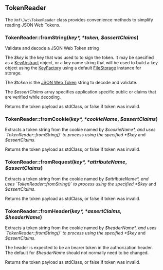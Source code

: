 ## TokenReader

The `Xmf\Jwt\TokenReader` class provides convenience methods to simplify reading JSON Web Tokens.

### TokenReader::fromString(*$key*, *$token*, *$assertClaims*)
Validate and decode a JSON Web Token string

The *$key* is the key that was used to to sign the token. It may be specified as a
[KeyAbstract](../key/keyabstract.md) object, or a key name string that will be used
to build a key object using the [KeyFactory](keyfactory.md) using a default [FileStorage](../key/filestorage.md)
instance for storage.

The *$token* is the [JSON Web Token](jsonwebtoken.md) string to decode and validate.

The *$assertClaims* array specifies application specific public or claims that are verified
while decoding.

Returns the token payload as stdClass, or false if token was invalid.

### TokenReader::fromCookie(*$key*, *$cookieName*, *$assertClaims*)

Extracts a token string from the cookie named by *$cookieName*, and uses `TokenReader::fromString()`
to process using the specified *$key* and *$assertClaims*.

Returns the token payload as stdClass, or false if token was invalid.

### TokenReader::fromRequest(*$key*, *$attributeName*,  *$assertClaims*)

Extracts a token string from the cookie named by *$attributeName*, and uses `TokenReader::fromString()`
to process using the specified *$key* and *$assertClaims*.

Returns the token payload as stdClass, or false if token was invalid.

### TokenReader::fromHeader(*$key*, *$assertClaims*, *$headerName*)
Extracts a token string from the cookie named by *$headerName*, and uses `TokenReader::fromString()`
to process using the specified *$key* and *$assertClaims*.

The header is expected to be an bearer token in the authorization header. The default
for *$headerName* should not normally need to be changed.


Returns the token payload as stdClass, or false if token was invalid.
